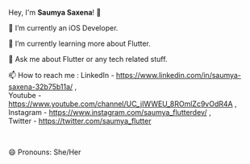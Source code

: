 Hey, I'm **Saumya Saxena**! 👋

🔭 I’m currently an iOS Developer. <br />

🌱 I’m currently learning more about Flutter. <br />

💬 Ask me about Flutter or any tech related stuff. <br />

📫 How to reach me : 
LinkedIn -  https://www.linkedin.com/in/saumya-saxena-32b75b11a/ , <br />
Youtube -  https://www.youtube.com/channel/UC_jIWWEU_8ROmlZc9vOdR4A , <br />
Instagram - https://www.instagram.com/saumya_flutterdev/ ,  <br />
Twitter - https://twitter.com/saumya_flutter

<br />
   
😄 Pronouns: She/Her
